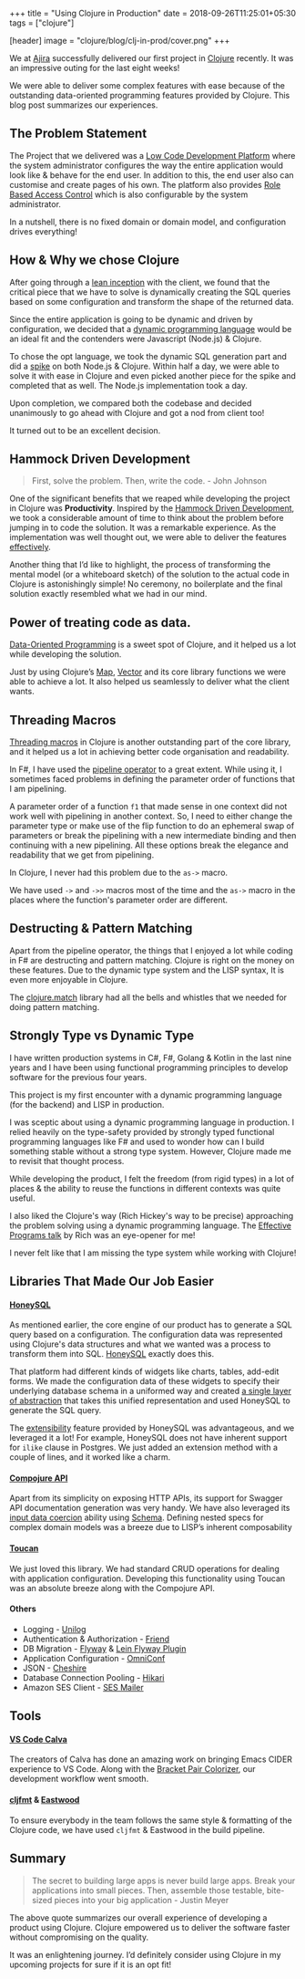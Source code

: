 +++
title = "Using Clojure in Production"
date = 2018-09-26T11:25:01+05:30
tags = ["clojure"]

[header]
image = "clojure/blog/clj-in-prod/cover.png"
+++

We at [Ajira](https://www.ajira.tech) successfully delivered our first project in [Clojure](https://clojure.org) recently. It was an impressive outing for the last eight weeks! 

We were able to deliver some complex features with ease because of the outstanding data-oriented programming features provided by Clojure. This blog post summarizes our experiences.

## The Problem Statement

The Project that we delivered was a [Low Code Development Platform](https://en.wikipedia.org/wiki/Low-code_development_platforms) where the system administrator configures the way the entire application would look like & behave for the end user. In addition to this, the end user also can customise and create pages of his own. The platform also provides [Role Based Access Control](https://en.wikipedia.org/wiki/Role-based_access_control) which is also configurable by the system administrator. 

In a nutshell, there is no fixed domain or domain model, and configuration drives everything!

## How & Why we chose Clojure

After going through a [lean inception](https://martinfowler.com/articles/lean-inception) with the client, we found that the critical piece that we have to solve is dynamically creating the SQL queries based on some configuration and transform the shape of the returned data. 

Since the entire application is going to be dynamic and driven by configuration, we decided that a [dynamic programming language](https://en.wikipedia.org/wiki/Dynamic_programming_language) would be an ideal fit and the contenders were Javascript (Node.js) & Clojure. 

To chose the opt language, we took the dynamic SQL generation part and did a [spike](https://en.wikipedia.org/wiki/Spike_(software_development)) on both Node.js & Clojure. Within half a day, we were able to solve it with ease in Clojure and even picked another piece for the spike and completed that as well. The Node.js implementation took a day. 

Upon completion, we compared both the codebase and decided unanimously to go ahead with Clojure and got a nod from client too!

It turned out to be an excellent decision.

## Hammock Driven Development

> First, solve the problem. Then, write the code. - John Johnson

One of the significant benefits that we reaped while developing the project in Clojure was **Productivity**. Inspired by the [Hammock Driven Development](https://www.youtube.com/watch?v=f84n5oFoZBc), we took a considerable amount of time to think about the problem before jumping in to code the solution. It was a remarkable experience. As the implementation was well thought out, we were able to deliver the features [effectively](https://www.youtube.com/watch?v=2V1FtfBDsLU).

Another thing that I’d like to highlight, the process of transforming the mental model (or a whiteboard sketch) of the solution to the actual code in Clojure is astonishingly simple! No ceremony, no boilerplate and the final solution exactly resembled what we had in our mind. 


## Power of treating code as data.

[Data-Oriented Programming](https://www.infoq.com/presentations/Thinking-in-Data) is a sweet spot of Clojure, and it helped us a lot while developing the solution. 

Just by using Clojure’s [Map](https://clojure.org/reference/data_structures#Maps), [Vector](https://clojure.org/reference/data_structures#Vectors) and its core library functions we were able to achieve a lot. It also helped us seamlessly to deliver what the client wants. 

## Threading Macros 

[Threading macros](https://clojure.org/guides/threading_macros) in Clojure is another outstanding part of the core library, and it helped us a lot in achieving better code organisation and readability. 

In F#, I have used the [pipeline operator](https://msdn.microsoft.com/en-us/visualfsharpdocs/conceptual/operators.%5b-h%5d-%5d%5b't1,'u%5d-function-%5bfsharp%5d) to a great extent. While using it, I sometimes faced problems in defining the parameter order of functions that I am pipelining. 

A parameter order of a function `f1` that made sense in one context did not work well with pipelining in another context. So, I need to either change the parameter type or make use of the flip function to do an ephemeral swap of parameters or break the pipelining with a new intermediate binding and then continuing with a new pipelining. All these options break the elegance and readability that we get from pipelining. 

In Clojure, I never had this problem due to the `as->` macro. 

We have used `->` and `->>` macros most of the time and the `as->` macro in the places where the function's parameter order are different.  

## Destructing & Pattern Matching

Apart from the pipeline operator, the things that I enjoyed a lot while coding in F# are destructing and pattern matching. Clojure is right on the money on these features. Due to the dynamic type system and the LISP syntax, It is even more enjoyable in Clojure. 

The [clojure.match](https://github.com/clojure/core.match/wiki/Overview) library had all the bells and whistles that we needed for doing pattern matching. 

## Strongly Type vs Dynamic Type

I have written production systems in C#, F#, Golang & Kotlin in the last nine years and I have been using functional programming principles to develop software for the previous four years. 

This project is my first encounter with a dynamic programming language (for the backend) and LISP in production.

I was sceptic about using a dynamic programming language in production. I relied heavily on the type-safety provided by strongly typed functional programming languages like F# and used to wonder how can I build something stable without a strong type system. However, Clojure made me to revisit that thought process.  

While developing the product, I felt the freedom (from rigid types) in a lot of places & the ability to reuse the functions in different contexts was quite useful.  

I also liked the Clojure's way (Rich Hickey's way to be precise) approaching the problem solving using a dynamic programming language. The [Effective Programs talk](https://www.youtube.com/watch?v=2V1FtfBDsLU) by Rich was an eye-opener for me! 

I never felt like that I am missing the type system while working with Clojure!

## Libraries That Made Our Job Easier

#### [HoneySQL](https://github.com/jkk/honeysql#honey-sql)

As mentioned earlier, the core engine of our product has to generate a SQL query based on a configuration. The configuration data was represented using Clojure's data structures and what we wanted was a process to transform them into SQL.  [HoneySQL](https://github.com/jkk/honeysql#honey-sql) exactly does this. 

That platform had different kinds of widgets like charts, tables, add-edit forms. We made the configuration data of these widgets to specify their underlying database schema in a uniformed way and created [a single layer of abstraction](http://principles-wiki.net/principles:single_level_of_abstraction) that takes this unified representation and used HoneySQL to generate the SQL query.

The [extensibility](https://github.com/jkk/honeysql#extensibility) feature provided by HoneySQL was advantageous, and we leveraged it a lot! For example, HoneySQL does not have inherent support for `ilike` clause in Postgres. We just added an extension method with a couple of lines, and it worked like a charm.

#### [Compojure API](https://github.com/metosin/compojure-api) 

Apart from its simplicity on exposing HTTP APIs, its support for Swagger API documentation generation was very handy. We have also leveraged its [input data coercion](https://github.com/metosin/compojure-api/wiki/Coercion) ability using [Schema](https://github.com/plumatic/schema). Defining nested specs for complex domain models was a breeze due to LISP’s inherent composability

#### [Toucan](https://github.com/metabase/toucan)

We just loved this library. We had standard CRUD operations for dealing with application configuration. Developing this functionality using Toucan was an absolute breeze along with the Compojure API. 

#### Others

* Logging - [Unilog](https://github.com/pyr/unilog)
* Authentication & Authorization - [Friend](https://github.com/cemerick/friend)
* DB Migration - [Flyway](https://flywaydb.org/) & [Lein Flyway Plugin](https://github.com/metaphor/lein-flyway)
* Application Configuration - [OmniConf](https://github.com/grammarly/omniconf)
* JSON - [Cheshire](https://github.com/dakrone/cheshire)
* Database Connection Pooling - [Hikari](https://github.com/tomekw/hikari-cp)
* Amazon SES Client - [SES Mailer](https://github.com/jstaffans/ses-mailer)

## Tools

#### [VS Code Calva](https://marketplace.visualstudio.com/items?itemName=cospaia.clojure4vscode)

The creators of Calva has done an amazing work on bringing Emacs CIDER experience to VS Code. Along with the [Bracket Pair Colorizer](https://marketplace.visualstudio.com/items?itemName=CoenraadS.bracket-pair-colorizer), our development workflow went smooth.  


#### [cljfmt](https://github.com/weavejester/cljfmt) & [Eastwood](https://github.com/jonase/eastwood)

To ensure everybody in the team follows the same style & formatting of the Clojure code, we have used `cljfmt` & Eastwood in the build pipeline. 

## Summary

> The secret to building large apps is never build large apps. Break your applications into small pieces. Then, assemble those testable, bite-sized pieces into your big application - Justin Meyer

The above quote summarizes our overall experience of developing a product using Clojure. Clojure empowered us to deliver the software faster without compromising on the quality. 

It was an enlightening journey. I’d definitely consider using Clojure in my upcoming projects for sure if it is an opt fit!
